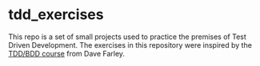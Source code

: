 # tdd_exercises

This repo is a set of small projects used to practice the premises of Test Driven Development. 
The exercises in this repository were inspired by the [TDD/BDD course](https://courses.cd.training/courses/tdd-bdd-design-through-testing) from Dave Farley.